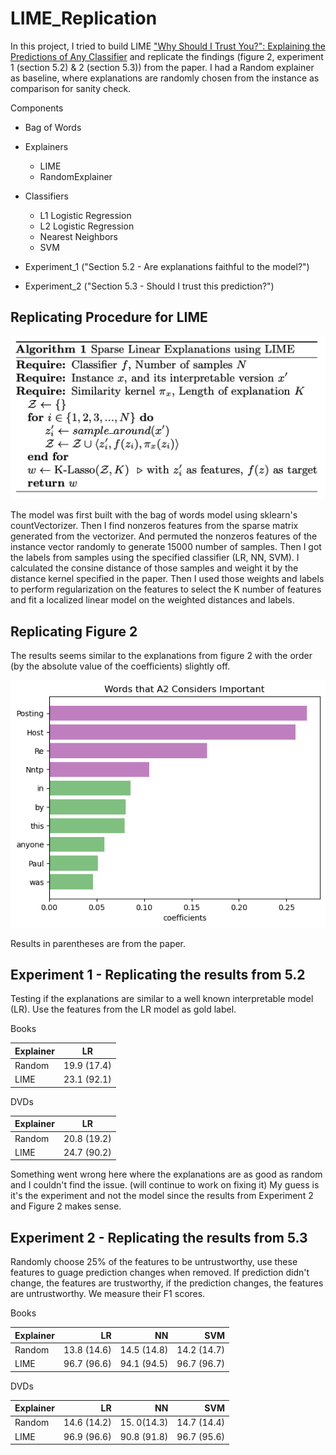 # LIME_Replication

In this project, I tried to build LIME ["Why Should I Trust You?": Explaining the Predictions of Any Classifier](https://arxiv.org/pdf/1602.04938.pdf) and replicate the findings (figure 2, experiment 1 (section 5.2) & 2 (section 5.3)) from the paper. I had a Random explainer as baseline, where explanations are randomly chosen from the instance as comparison for sanity check. 

Components

- Bag of Words

- Explainers
  - LIME
  - RandomExplainer

- Classifiers 
  - L1 Logistic Regression
  - L2 Logistic Regression
  - Nearest Neighbors
  - SVM

- Experiment_1 ("Section 5.2 - Are explanations faithful to the model?")

- Experiment_2 ("Section 5.3 - Should I trust this prediction?")

## Replicating Procedure for LIME

<img src="algorithm_1.png" width="600px;"/>

The model was first built with the bag of words model using sklearn's countVectorizer. Then I find nonzeros features from the sparse matrix generated from the vectorizer. And permuted the nonzeros features of the instance vector randomly to generate 15000 number of samples. Then I got the labels from samples using the specified classifier (LR, NN, SVM). I calculated the consine distance of those samples and weight it by the distance kernel specified in the paper. Then I used those weights and labels to perform regularization on the features to select the K number of features and fit a localized linear model on the weighted distances and labels.

## Replicating Figure 2
The results seems similar to the explanations from figure 2 with the order (by the absolute value of the coefficients) slightly off.

<img src="figure_2.png" width="600px;"/>


Results in parentheses are from the paper.

## Experiment 1 - Replicating the results from 5.2

Testing if the explanations are similar to a well known interpretable model (LR). Use the features from the LR model as gold label.

Books

| Explainer     | LR        |
| ------------- |:---------:|
| Random        | 19.9 (17.4)  |
| LIME          | 23.1 (92.1)  |

DVDs

| Explainer     | LR        |
| ------------- |:---------:|
| Random        | 20.8 (19.2)  |
| LIME          | 24.7 (90.2)  |

Something went wrong here where the explanations are as good as random and I couldn't find the issue. (will continue to work on fixing it) My guess is it's the experiment and not the model since the results from Experiment 2 and Figure 2 makes sense. 

## Experiment 2 - Replicating the results from 5.3

Randomly choose 25% of the features to be untrustworthy, use these features to guage prediction changes when removed. If prediction didn't change, the features are trustworthy, if the prediction changes, the features are untrustworthy. We measure their F1 scores.

Books

| Explainer     | LR    | NN    |   SVM |
| ------------- | -----:| -----:| -----:|
| Random        | 13.8 (14.6) | 14.5 (14.8) | 14.2 (14.7) |
| LIME          | 96.7 (96.6) | 94.1 (94.5) | 96.7 (96.7) |

DVDs

| Explainer     | LR    | NN    |   SVM |
| ------------- | -----:| -----:| -----:|
| Random        | 14.6 (14.2) | 15. 0(14.3) | 14.7 (14.4) |
| LIME          | 96.9 (96.6) | 90.8 (91.8) | 96.7 (95.6) |


